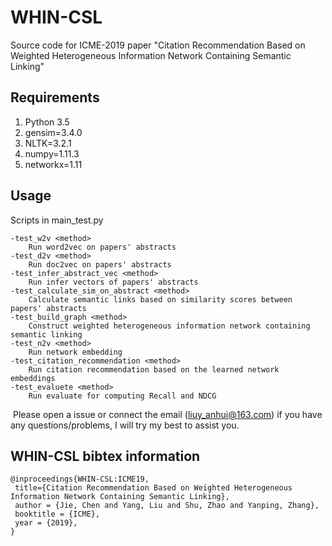 # WHIN-CSL

Source code for ICME-2019 paper "Citation Recommendation Based on Weighted Heterogeneous Information Network Containing Semantic Linking"

## Requirements

1. Python 3.5
2. gensim=3.4.0
3. NLTK=3.2.1
4. numpy=1.11.3
5. networkx=1.11

## Usage

Scripts in main_test.py

	-test_w2v <method>
		Run word2vec on papers' abstracts
	-test_d2v <method>
		Run doc2vec on papers' abstracts
	-test_infer_abstract_vec <method>
		Run infer vectors of papers' abstracts
	-test_calculate_sim_on_abstract <method>
		Calculate semantic links based on similarity scores between papers' abstracts
	-test_build_graph <method>
		Construct weighted heterogeneous information network containing semantic linking
	-test_n2v <method>
		Run network embedding
	-test_citation_recommendation <method>
		Run citation recommendation based on the learned network embeddings
	-test_evaluete <method>
		Run evaluate for computing Recall and NDCG

​                                                                                                                                                                                                            Please open a issue or connect the email (liuy_anhui@163.com) if you have any questions/problems, I will try my best to assist you.

## WHIN-CSL bibtex information

    @inproceedings{WHIN-CSL:ICME19,
     title={Citation Recommendation Based on Weighted Heterogeneous Information Network Containing Semantic Linking},
     author = {Jie, Chen and Yang, Liu and Shu, Zhao and Yanping, Zhang},
     booktitle = {ICME},
     year = {2019},
    } 

